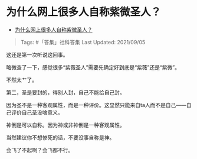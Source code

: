 # 为什么网上很多人自称紫微圣人？

- [为什么网上很多人自称紫微圣人？](https://www.zhihu.com/question/281094394/answer/2103902307)

>Tags: #「答集」社科答集
>Last Updated: 2021/09/05

这还是第一次听说这回事。

略微查了一下，感觉很多“紫薇圣人”需要先确定好到底是“紫薇”还是“紫微”。

不然太艹了。

第二，圣是要封的，得别人封，自己不能给自己封。

因为圣不是一种客观属性，而是一种评价。这显然只能来自ta人而不是自己——自己评价自己圣没啥意义。

神倒是可以自称。因为神或非神倒是一种客观属性。

当然建议你不想惨死的话，不要没事自称是神。

会飞了不起啊？会飞都不行。

  
